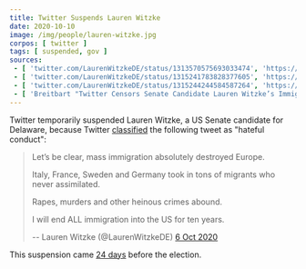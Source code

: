 ```yaml
---
title: Twitter Suspends Lauren Witzke
date: 2020-10-10
image: /img/people/lauren-witzke.jpg
corpos: [ twitter ]
tags: [ suspended, gov ]
sources:
 - [ 'twitter.com/LaurenWitzkeDE/status/1313570575693033474', 'https://archive.is/sRPSo' ]
 - [ 'twitter.com/LaurenWitzkeDE/status/1315241783828377605', 'https://archive.is/SVyqK' ]
 - [ 'twitter.com/LaurenWitzkeDE/status/1315244244584587264', 'https://archive.is/2xcwr' ]
 - [ 'Breitbart "Twitter Censors Senate Candidate Lauren Witzke’s Immigration Views as ‘Hateful Conduct’" by Allum Bokhari (10 Oct 2020)', 'https://archive.is/uKfdv' ]
---
```


Twitter temporarily suspended Lauren Witzke, a US Senate candidate for
Delaware, because Twitter [classified](notice.jpg) the following tweet as
"hateful conduct":
> Let’s be clear, mass immigration absolutely destroyed Europe.
>
> Italy, France, Sweden and Germany took in tons of migrants who never
> assimilated.
>
> Rapes, murders and other heinous crimes abound.
>
> I will end ALL immigration into the US for ten years.
>
> -- Lauren Witzke (@LaurenWitzkeDE) [6 Oct 2020](https://archive.is/sRPSo)

This suspension came [24 days](https://archive.is/SVyqK) before the election.
